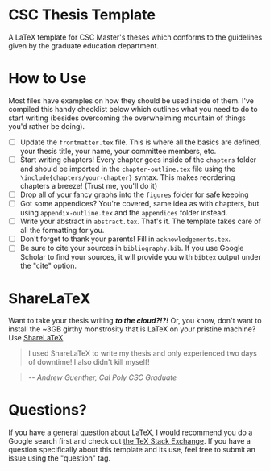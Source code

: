 # CSC Thesis Template
A LaTeX template for CSC Master's theses which conforms to the guidelines given by the graduate education department.

# How to Use
Most files have examples on how they should be used inside of them. I've compiled this handy checklist below which outlines what you need to do to start writing (besides overcoming the overwhelming mountain of things you'd rather be doing).

- [ ] Update the ```frontmatter.tex``` file. This is where all the basics are defined, your thesis title, your name, your committee members, etc.
- [ ] Start writing chapters! Every chapter goes inside of the ```chapters``` folder and should be imported in the ```chapter-outline.tex``` file using the ```\include{chapters/your-chapter}``` syntax. This makes reordering chapters a breeze! (Trust me, you'll do it)
- [ ] Drop all of your fancy graphs into the ```figures``` folder for safe keeping
- [ ] Got some appendices? You're covered, same idea as with chapters, but using ```appendix-outline.tex``` and the ```appendices``` folder instead.
- [ ] Write your abstract in ```abstract.tex```. That's it. The template takes care of all the formatting for you.
- [ ] Don't forget to thank your parents! Fill in ```acknowledgements.tex```.
- [ ] Be sure to cite your sources in ```bibliography.bib```. If you use Google Scholar to find your sources, it will provide you with ```bibtex``` output under the "cite" option.

# ShareLaTeX
Want to take your thesis writing ***to the cloud?!?!*** Or, you know, don't want to install the ~3GB girthy monstrosity that is LaTeX on your pristine machine? Use [ShareLaTeX](https://www.sharelatex.com/).

> I used ShareLaTeX to write my thesis and only experienced two days of downtime! I also didn't kill myself!

> *-- Andrew Guenther, Cal Poly CSC Graduate*

# Questions?
If you have a general question about LaTeX, I would recommend you do a Google search first and check out [the TeX Stack Exchange](http://tex.stackexchange.com/). If you have a question specifically about this template and its use, feel free to submit an issue using the "question" tag.
